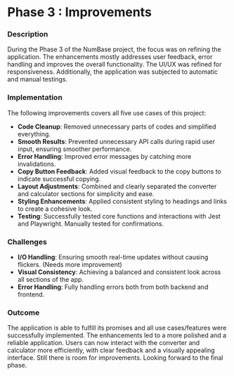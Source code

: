 # Phase 3 : Improvements

### Description

During the Phase 3 of the NumBase project, the focus was on refining the application. The enhancements mostly addresses user feedback, error handling and improves the overall functionality. The UI/UX was refined for responsiveness. Additionally, the application was subjected to automatic and manual testings.

### Implementation

The following improvements covers all five use cases of this project:

- **Code Cleanup**: Removed unnecessary parts of codes and simplified everything.
- **Smooth Results**: Prevented unnecessary API calls during rapid user input, ensuring smoother performance.
- **Error Handling**: Improved error messages by catching more invalidations.
- **Copy Button Feedback**: Added visual feedback to the copy buttons to indicate successful copying.
- **Layout Adjustments**: Combined and clearly separated the converter and calculator sections for simplicity and ease.
- **Styling Enhancements**: Applied consistent styling to headings and links to create a cohesive look.
- **Testing**: Successfully tested core functions and interactions with Jest and Playwright. Manually tested for confirmations.

  
### Challenges

- **I/O Handling**: Ensuring smooth real-time updates without causing flickers. (Needs more improvement)
- **Visual Consistency**: Achieving a balanced and consistent look across all sections of the app.
- **Error Handling**: Fully handling errors both from both backend and frontend.


### Outcome

The application is able to fulfill its promises and all use cases/features were successfully implemented. The enhancements led to a more polished and a reliable application. Users can now interact with the converter and calculator more efficiently, with clear feedback and a visually appealing interface. Still there is room for improvements. Looking forward to the final phase.


